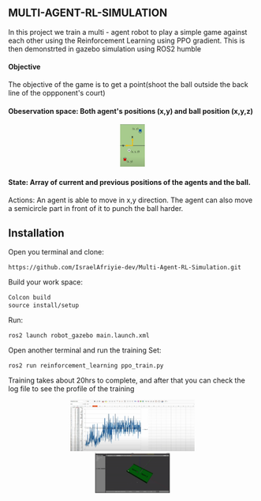 
## MULTI-AGENT-RL-SIMULATION
In this project we train a multi - agent robot to play a simple game against each other using the Reinforcement Learning using PPO gradient.
This is then demonstrted in gazebo simulation using ROS2 humble 

#### Objective 
The objective of the game is to get a point(shoot the ball outside the back line of the oppponent's court)

#### Obeservation space: Both agent's positions (x,y) and ball position (x,y,z)
<div align="center">
    <img src="agents.png" width="10%"/>
</div>

#### State: Array of current and previous positions of the agents and the ball.
Actions: An agent is able to move in x,y direction. The agent can also move a semicircle part in front of it to punch the ball harder.

## Installation 
Open you terminal and clone:
```shell
https://github.com/IsraelAfriyie-dev/Multi-Agent-RL-Simulation.git
``` 

Build your work space: 
```shell
Colcon build
source install/setup
```
Run:
``` shell
ros2 launch robot_gazebo main.launch.xml
```
Open another terminal and run the training Set:
``` shell
ros2 run reinforcement_learning ppo_train.py
```
Training takes about 20hrs to complete, and  after that you can check the log file to see the profile of the training 

<div align="center">
    <img src="logFile.png" width="50%"/>
</div>


<div align="center">
  <img src="training.gif" alt="Nav2 Simulation Demo" width="30%"/>
</div>


